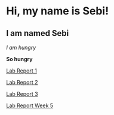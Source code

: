 # Hi, my name is Sebi!
## I am named Sebi
*I am hungry*

**So hungry**

[Lab Report 1](lab-report-1-week-0.html)


[Lab Report 2](lab-report-2-week-1.html)

[Lab Report 3](lab3/labreport3.md)

[Lab Report Week 5](lab5)
